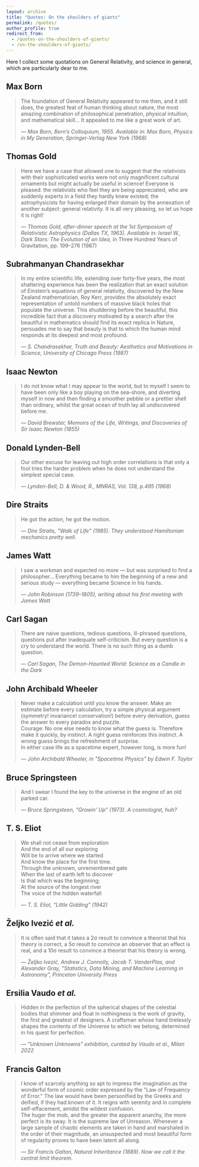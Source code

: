 ```yaml
---
layout: archive
title: "Quotes: On the shoulders of giants"
permalink: /quotes/
author_profile: true
redirect_from:
  - /quotes-on-the-shoulders-of-giants/
  - /on-the-shoulders-of-giants/
---
```



Here I collect some quotations on General Relativity, and science in general, which are particularly dear to me.

## Max Born

> The foundation of General Relativity appeared to me then, and it still does, the greatest feat of human thinking about nature, the most amazing combination of philosophical penetration, physical intuition, and mathematical skill… It appealed to me like a great work of art.  
>
> — *Max Born, Bern’s Colloquium, 1955. Available in: Max Born, Physics in My Generation, Springer-Verlag New York (1968)*

## Thomas Gold

> Here we have a case that allowed one to suggest that the relativists with their sophisticated works were not only magnificent cultural ornaments but might actually be useful in science! Everyone is pleased: the relativists who feel they are being appreciated, who are suddenly experts in a field they hardly knew existed; the astrophysicists for having enlarged their domain by the annexation of another subject: general relativity. It is all very pleasing, so let us hope it is right!  
> 
> — *Thomas Gold, after-dinner speech at the 1st Symposium of Relativistic Astrophysics (Dallas TX, 1963). Available in: Israel W., Dark Stars: The Evolution of an Idea, in* Three Hundred Years of Gravitation, pp. 199–276 (1987)


## Subrahmanyan Chandrasekhar

> In my entire scientific life, extending over forty-five years, the most shattering experience has been the realization that an exact solution of Einstein’s equations of general relativity, discovered by the New Zealand mathematician, Roy Kerr, provides the absolutely exact representation of untold numbers of massive black holes that populate the universe. This shuddering before the beautiful, this incredible fact that a discovery motivated by a search after the beautiful in mathematics should find its exact replica in Nature, persuades me to say that beauty is that to which the human mind responds at its deepest and most profound.  
>
> — *S. Chandrasekhar, Truth and Beauty: Aesthetics and Motivations in Science, University of Chicago Press (1987)*


## Isaac Newton

> I do not know what I may appear to the world, but to myself I seem to have been only like a boy playing on the sea-shore, and diverting myself in now and then finding a smoother pebble or a prettier shell than ordinary, whilst the great ocean of truth lay all undiscovered before me. 
>  
> — *David Brewster, Memoirs of the Life, Writings, and Discoveries of Sir Isaac Newton (1855)*


## Donald Lynden-Bell

> Our other excuse for leaving out high order correlations is that only a fool tries the harder problem when he does not understand the simplest special case.
>   
> — *Lynden-Bell, D. & Wood, R., MNRAS, Vol. 138, p.495 (1968)*


## Dire Straits

> He got the action, he got the motion.  
> 
> — *Dire Straits, "Walk of Life" (1985). They understood Hamiltonian mechanics pretty well.*


## James Watt

> I saw a workman and expected no more — but was surprised to find a philosopher… Everything became to him the beginning of a new and serious study — everything became Science in his hands. 
>  
> — *John Robinson (1739–1805), writing about his first meeting with James Watt*


## Carl Sagan

> There are naive questions, tedious questions, ill-phrased questions, questions put after inadequate self-criticism. But every question is a cry to understand the world. There is no such thing as a dumb question.  
> 
> — *Carl Sagan, The Demon-Haunted World: Science as a Candle in the Dark*


## John Archibald Wheeler

> Never make a calculation until you know the answer. Make an estimate before every calculation, try a simple physical argument (symmetry! invariance! conservation!) before every derivation, guess the answer to every paradox and puzzle.  
> Courage: No one else needs to know what the guess is. Therefore make it quickly, by instinct. A right guess reinforces this instinct. A wrong guess brings the refreshment of surprise.  
> In either case life as a spacetime expert, however long, is more fun!
>   
> — *John Archibald Wheeler, in "Spacetime Physics" by Edwin F. Taylor*


## Bruce Springsteen

> And I swear I found the key to the universe in the engine of an old parked car.  
>
> — *Bruce Springsteen, "Growin' Up" (1973). A cosmologist, huh?*


## T. S. Eliot

> We shall not cease from exploration  
> And the end of all our exploring  
> Will be to arrive where we started  
> And know the place for the first time.  
> Through the unknown, unremembered gate  
> When the last of earth left to discover  
> Is that which was the beginning;  
> At the source of the longest river  
> The voice of the hidden waterfall  
> 
> — *T. S. Eliot, "Little Gidding" (1942)*


## Željko Ivezić *et al.*

> It is often said that it takes a 2σ result to convince a theorist that his theory is correct, a 5σ result to convince an observer that an effect is real, and a 10σ result to convince a theorist that his theory is wrong.  
>
> — *Željko Ivezić, Andrew J. Connolly, Jacob T. VanderPlas, and Alexander Gray, "Statistics, Data Mining, and Machine Learning in Astronomy", Princeton University Press*


## Ersilia Vaudo *et al.*

> Hidden in the perfection of the spherical shapes of the celestial bodies that shimmer and float in nothingness is the work of gravity, the first and greatest of designers. A craftsman whose hand tirelessly shapes the contents of the Universe to which we belong, determined in his quest for perfection.  
>
> — *"Unknown Unknowns" exhibition, curated by Vaudo et al., Milan 2022*


## Francis Galton

> I know of scarcely anything so apt to impress the imagination as the wonderful form of cosmic order expressed by the "Law of Frequency of Error." The law would have been personified by the Greeks and deified, if they had known of it. It reigns with serenity and in complete self-effacement, amidst the wildest confusion.  
> The huger the mob, and the greater the apparent anarchy, the more perfect is its sway. It is the supreme law of Unreason. Whenever a large sample of chaotic elements are taken in hand and marshaled in the order of their magnitude, an unsuspected and most beautiful form of regularity proves to have been latent all along.  
> 
> — *Sir Francis Galton, Natural Inheritance (1889). Now we call it the central limit theorem.*